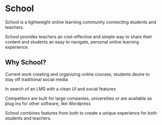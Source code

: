 # School

School is a lightweight online learning community connecting students and teachers.

School provides teachers an cost-effective and simple way to share their content and students an easy to navigate, personal online learning experience.

## Why School?

Current work creating and organizing online courses, students desire to stay off traditional social media

In search of an LMS with a clean UI and social features

Competitors are built for large companies, universities or are available as plug ins for other software, like Wordpress

School combines features from both to create a unique experience for both students and teachers.

